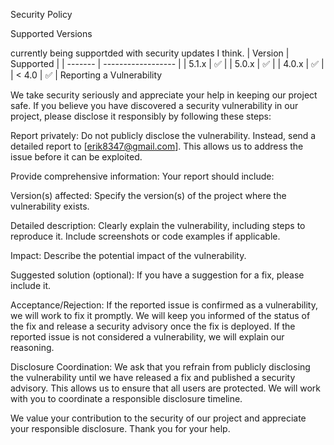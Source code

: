Security Policy
 
Supported Versions
  
currently being supportded with security updates I think.
| Version | Supported          | 
| ------- | ------------------ | 
| 5.1.x   | :white_check_mark: | 
| 5.0.x   | :white_check_mark: | 
| 4.0.x   | :white_check_mark: | 
| < 4.0   | :white_check_mark: | 
Reporting a Vulnerability
 
We take security seriously and appreciate your help in keeping our project safe.  If you believe you have discovered a security vulnerability in our project, please disclose it responsibly by following these steps: 
 
 
Report privately:  Do not publicly disclose the vulnerability. Instead, send a detailed report to [erik8347@gmail.com].  This allows us to address the issue before it can be exploited. 
 
 
Provide comprehensive information: Your report should include: 
 
Version(s) affected: Specify the version(s) of the project where the vulnerability exists.
 
Detailed description: Clearly explain the vulnerability, including steps to reproduce it.  Include screenshots or code examples if applicable.
 
Impact: Describe the potential impact of the vulnerability.
 
Suggested solution (optional): If you have a suggestion for a fix, please include it.

   
Acceptance/Rejection: If the reported issue is confirmed as a vulnerability, we will work to fix it promptly. We will keep you informed of the status of the fix and release a security advisory once the fix is deployed.  If the reported issue is not considered a vulnerability, we will explain our reasoning. 
 
 
Disclosure Coordination: We ask that you refrain from publicly disclosing the vulnerability until we have released a fix and published a security advisory. This allows us to ensure that all users are protected.  We will work with you to coordinate a responsible disclosure timeline. 
 
 
We value your contribution to the security of our project and appreciate your responsible disclosure.  Thank you for your help.
